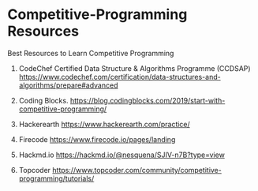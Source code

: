 # Competitive-Programming Resources

Best Resources to Learn Competitive Programming
1. CodeChef Certified Data Structure & Algorithms Programme (CCDSAP) 
https://www.codechef.com/certification/data-structures-and-algorithms/prepare#advanced

2. Coding Blocks. 
https://blog.codingblocks.com/2019/start-with-competitive-programming/

3. Hackerearth 
https://www.hackerearth.com/practice/

4. Firecode
https://www.firecode.io/pages/landing

5. Hackmd.io
https://hackmd.io/@nesquena/SJIV-n7B?type=view

6. Topcoder
https://www.topcoder.com/community/competitive-programming/tutorials/
